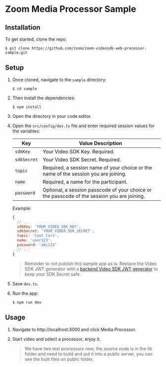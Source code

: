 # Zoom Media Processor Sample

## Installation

To get started, clone the repo:

`$ git clone https://github.com/zoom/zoom-videosdk-web-processor-sample.git`

## Setup

1. Once cloned, navigate to the `sample` directory:

   `$ cd sample`

1. Then install the dependencies:

   `$ npm install`

1. Open the directory in your code editor.

1. Open the `src/config/dev.ts` file and enter required session values for the variables:

   | Key         | Value Description                                                                           |
   | ----------- | ------------------------------------------------------------------------------------------- |
   | `sdkKey`    | Your Video SDK Key. Required.                                                               |
   | `sdkSecret` | Your Video SDK Secret. Required.                                                            |
   | `topic`     | Required, a session name of your choice or the name of the session you are joining.         |
   | `name`      | Required, a name for the participant.                                                       |
   | `password`  | Optional, a session passcode of your choice or the passcode of the session you are joining. |

   Example:

   ```js
   {
     // ...
     sdkKey: 'YOUR_VIDEO_SDK_KEY',
     sdkSecret: 'YOUR_VIDEO_SDK_SECRET',
     topic: 'Cool Cars',
     name: 'user123',
     password: 'abc123'
     // ...
   }
   ```

   > Reminder to not publish this sample app as is. Replace the Video SDK JWT generator with a [backend Video SDK JWT generator](https://developers.zoom.us/docs/video-sdk/auth/#generate-a-video-sdk-jwt) to keep your SDK Secret safe.

1. Save `dev.ts`.

1. Run the app:

   `$ npm run dev`

## Usage

1. Navigate to http://localhost:3000 and click Media Processor.

2. Start video and select a processor, enjoy it.

   > We have two test processors now, the source code is in the lib folder and need to build and put it into a public server, you can see the bulit files on public folder.
